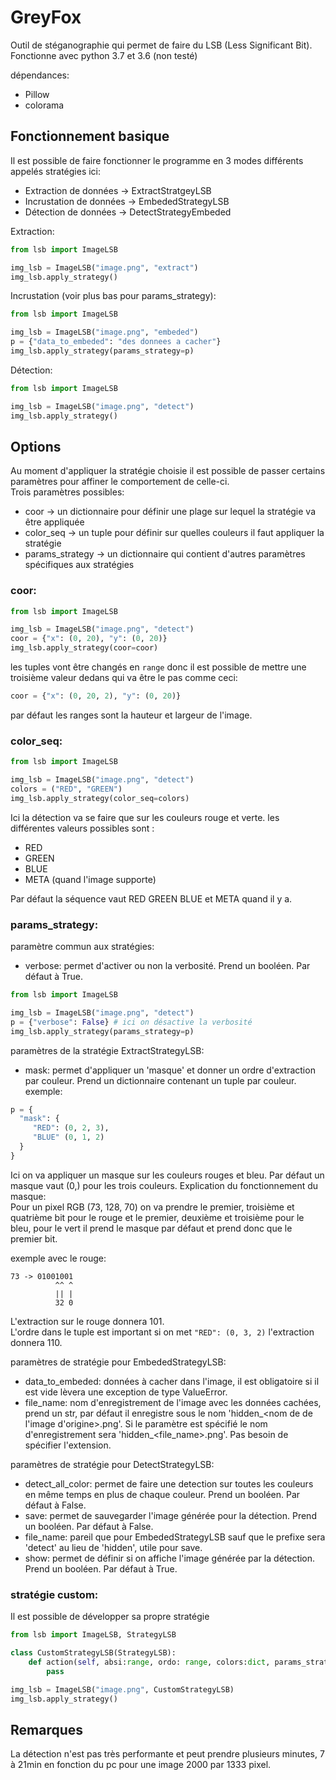 # GreyFox

Outil de stéganographie qui permet de faire du LSB (Less Significant Bit).  
Fonctionne avec python 3.7 et 3.6 (non testé)

dépendances:
* Pillow
* colorama

## Fonctionnement basique  

Il est possible de faire fonctionner le programme en 3 modes différents appelés stratégies ici:  
* Extraction de données  -> ExtractStratgeyLSB
* Incrustation de données  -> EmbededStrategyLSB
* Détection de données  -> DetectStrategyEmbeded

Extraction:  
```python
from lsb import ImageLSB  

img_lsb = ImageLSB("image.png", "extract")  
img_lsb.apply_strategy()  
```

Incrustation (voir plus bas pour params_strategy):  
```python
from lsb import ImageLSB  

img_lsb = ImageLSB("image.png", "embeded")  
p = {"data_to_embeded": "des donnees a cacher"}
img_lsb.apply_strategy(params_strategy=p)  
```

Détection:  
```python
from lsb import ImageLSB  

img_lsb = ImageLSB("image.png", "detect")  
img_lsb.apply_strategy()  
```

## Options  

Au moment d'appliquer la stratégie choisie il est possible de passer certains paramètres pour affiner le comportement de celle-ci.  
Trois paramètres possibles:
* coor -> un dictionnaire pour définir une plage sur lequel la stratégie va être appliquée  
* color_seq -> un tuple pour définir sur quelles couleurs il faut appliquer la stratégie  
* params_strategy -> un dictionnaire qui contient d'autres paramètres spécifiques aux stratégies  

### coor:  
```python
from lsb import ImageLSB  

img_lsb = ImageLSB("image.png", "detect") 
coor = {"x": (0, 20), "y": (0, 20)}  
img_lsb.apply_strategy(coor=coor)  
```

les tuples vont être changés en ```range``` donc il est possible de mettre une troisième valeur dedans qui va être le pas comme ceci:  
```python
coor = {"x": (0, 20, 2), "y": (0, 20)}  
```  
par défaut les ranges sont la hauteur et largeur de l'image.  

### color_seq:  
```python
from lsb import ImageLSB

img_lsb = ImageLSB("image.png", "detect")  
colors = ("RED", "GREEN")
img_lsb.apply_strategy(color_seq=colors)  
```
Ici la détection va se faire que sur les couleurs rouge et verte.
les différentes valeurs possibles sont :
* RED
* GREEN
* BLUE
* META (quand l'image supporte)  

Par défaut la séquence vaut RED GREEN BLUE et META quand il y a.  

### params_strategy:  

paramètre commun aux stratégies:  

- verbose: permet d'activer ou non la verbosité. Prend un booléen. Par défaut à True.  
```python
from lsb import ImageLSB

img_lsb = ImageLSB("image.png", "detect")  
p = {"verbose": False} # ici on désactive la verbosité  
img_lsb.apply_strategy(params_strategy=p)  
```

paramètres de la stratégie ExtractStrategyLSB:

- mask: permet d'appliquer un 'masque' et donner un ordre d'extraction par couleur. Prend un dictionnaire contenant un tuple par             couleur.  
exemple:  
```python
p = {
  "mask": {
     "RED": (0, 2, 3),
     "BLUE" (0, 1, 2)
  }
}
```
Ici on va appliquer un masque sur les couleurs rouges et bleu. Par défaut un masque vaut (0,) pour les trois couleurs.  Explication du fonctionnement du masque:  
Pour un pixel RGB (73, 128, 70) on va prendre le premier, troisième et quatrième bit pour le rouge et le premier, deuxième et troisième pour le bleu, pour le vert il prend le masque par défaut et prend donc que le premier bit.

exemple avec le rouge:
```
73 -> 01001001  
          ^^ ^  
          || |  
          32 0  
```
L'extraction sur le rouge donnera 101.  
L'ordre dans le tuple est important si on met ```"RED": (0, 3, 2)``` l'extraction donnera 110.  

paramètres de stratégie pour EmbededStrategyLSB:  

- data_to_embeded: données à cacher dans l'image, il est obligatoire si il est vide lèvera une exception de type ValueError.  
- file_name: nom d'enregistrement de l'image avec les données cachées, prend un str, par défaut il enregistre sous le nom 'hidden_<nom de de l'image d'origine>.png'. Si le paramètre est spécifié le nom d'enregistrement sera 'hidden_<file_name>.png'. Pas besoin de spécifier l'extension.  

paramètres de stratégie pour DetectStrategyLSB:  

- detect_all_color: permet de faire une detection sur toutes les couleurs en même temps en plus de chaque couleur. Prend un booléen. Par défaut à False.   
- save:  permet de sauvegarder l'image générée pour la détection. Prend un booléen. Par défaut à False.  
- file_name: pareil que pour EmbededStrategyLSB sauf que le prefixe sera 'detect' au lieu de 'hidden', utile pour save.  
- show: permet de définir si on affiche l'image générée par la détection. Prend un booléen. Par défaut à True.  

### stratégie custom:  

Il est possible de développer sa propre stratégie  

```python
from lsb import ImageLSB, StrategyLSB

class CustomStrategyLSB(StrategyLSB):
    def action(self, absi:range, ordo: range, colors:dict, params_strategy:dict):
        pass

img_lsb = ImageLSB("image.png", CustomStrategyLSB)
img_lsb.apply_strategy()
```

## Remarques
La détection n'est pas très performante et peut prendre plusieurs minutes, 7 à 21min en fonction du pc pour une image 2000 par 1333 pixel.


